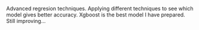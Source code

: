 Advanced regresion techniques.
Applying different techniques to see which model gives better accuracy.
Xgboost is the best model I have prepared.
Still improving...
